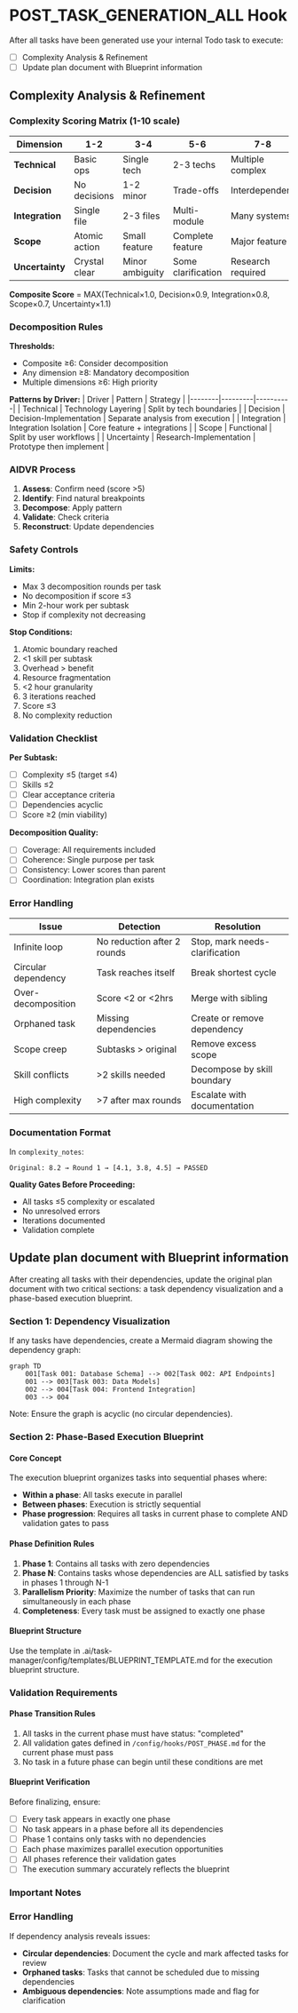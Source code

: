 # POST_TASK_GENERATION_ALL Hook

After all tasks have been generated use your internal Todo task to execute:

- [ ] Complexity Analysis & Refinement
- [ ] Update plan document with Blueprint information

## Complexity Analysis & Refinement

### Complexity Scoring Matrix (1-10 scale)

| Dimension | 1-2 | 3-4 | 5-6 | 7-8 | 9-10 |
|-----------|-----|-----|-----|-----|------|
| **Technical** | Basic ops | Single tech | 2-3 techs | Multiple complex | Cutting-edge |
| **Decision** | No decisions | 1-2 minor | Trade-offs | Interdependent | Novel solutions |
| **Integration** | Single file | 2-3 files | Multi-module | Many systems | 15+ services |
| **Scope** | Atomic action | Small feature | Complete feature | Major feature | Entire subsystem |
| **Uncertainty** | Crystal clear | Minor ambiguity | Some clarification | Research required | Experimental |

**Composite Score** = MAX(Technical×1.0, Decision×0.9, Integration×0.8, Scope×0.7, Uncertainty×1.1)

### Decomposition Rules

**Thresholds:**
- Composite ≥6: Consider decomposition
- Any dimension ≥8: Mandatory decomposition
- Multiple dimensions ≥6: High priority

**Patterns by Driver:**
| Driver | Pattern | Strategy |
|--------|---------|----------|
| Technical | Technology Layering | Split by tech boundaries |
| Decision | Decision-Implementation | Separate analysis from execution |
| Integration | Integration Isolation | Core feature + integrations |
| Scope | Functional | Split by user workflows |
| Uncertainty | Research-Implementation | Prototype then implement |

### AIDVR Process
1. **Assess**: Confirm need (score >5)
2. **Identify**: Find natural breakpoints
3. **Decompose**: Apply pattern
4. **Validate**: Check criteria
5. **Reconstruct**: Update dependencies

### Safety Controls

**Limits:**
- Max 3 decomposition rounds per task
- No decomposition if score ≤3
- Min 2-hour work per subtask
- Stop if complexity not decreasing

**Stop Conditions:**
1. Atomic boundary reached
2. <1 skill per subtask
3. Overhead > benefit
4. Resource fragmentation
5. <2 hour granularity
6. 3 iterations reached
7. Score ≤3
8. No complexity reduction

### Validation Checklist

**Per Subtask:**
- [ ] Complexity ≤5 (target ≤4)
- [ ] Skills ≤2
- [ ] Clear acceptance criteria
- [ ] Dependencies acyclic
- [ ] Score ≥2 (min viability)

**Decomposition Quality:**
- [ ] Coverage: All requirements included
- [ ] Coherence: Single purpose per task
- [ ] Consistency: Lower scores than parent
- [ ] Coordination: Integration plan exists

### Error Handling

| Issue | Detection | Resolution |
|-------|-----------|------------|
| Infinite loop | No reduction after 2 rounds | Stop, mark needs-clarification |
| Circular dependency | Task reaches itself | Break shortest cycle |
| Over-decomposition | Score <2 or <2hrs | Merge with sibling |
| Orphaned task | Missing dependencies | Create or remove dependency |
| Scope creep | Subtasks > original | Remove excess scope |
| Skill conflicts | >2 skills needed | Decompose by skill boundary |
| High complexity | >7 after max rounds | Escalate with documentation |

### Documentation Format

In `complexity_notes`:
```
Original: 8.2 → Round 1 → [4.1, 3.8, 4.5] → PASSED
```

**Quality Gates Before Proceeding:**
- All tasks ≤5 complexity or escalated
- No unresolved errors
- Iterations documented
- Validation complete

## Update plan document with Blueprint information

After creating all tasks with their dependencies, update the original plan document with two critical sections: a task dependency visualization and a phase-based execution blueprint.

### Section 1: Dependency Visualization

If any tasks have dependencies, create a Mermaid diagram showing the dependency graph:

```mermaid
graph TD
    001[Task 001: Database Schema] --> 002[Task 002: API Endpoints]
    001 --> 003[Task 003: Data Models]
    002 --> 004[Task 004: Frontend Integration]
    003 --> 004
```

Note: Ensure the graph is acyclic (no circular dependencies).

### Section 2: Phase-Based Execution Blueprint

#### Core Concept
The execution blueprint organizes tasks into sequential phases where:
- **Within a phase**: All tasks execute in parallel
- **Between phases**: Execution is strictly sequential
- **Phase progression**: Requires all tasks in current phase to complete AND validation gates to pass

#### Phase Definition Rules
1. **Phase 1**: Contains all tasks with zero dependencies
2. **Phase N**: Contains tasks whose dependencies are ALL satisfied by tasks in phases 1 through N-1
3. **Parallelism Priority**: Maximize the number of tasks that can run simultaneously in each phase
4. **Completeness**: Every task must be assigned to exactly one phase

#### Blueprint Structure

Use the template in .ai/task-manager/config/templates/BLUEPRINT_TEMPLATE.md for the execution blueprint structure.

### Validation Requirements

#### Phase Transition Rules
1. All tasks in the current phase must have status: "completed"
2. All validation gates defined in `/config/hooks/POST_PHASE.md` for the current phase must pass
3. No task in a future phase can begin until these conditions are met

#### Blueprint Verification
Before finalizing, ensure:
- [ ] Every task appears in exactly one phase
- [ ] No task appears in a phase before all its dependencies
- [ ] Phase 1 contains only tasks with no dependencies
- [ ] Each phase maximizes parallel execution opportunities
- [ ] All phases reference their validation gates
- [ ] The execution summary accurately reflects the blueprint

### Important Notes

### Error Handling

If dependency analysis reveals issues:
- **Circular dependencies**: Document the cycle and mark affected tasks for review
- **Orphaned tasks**: Tasks that cannot be scheduled due to missing dependencies
- **Ambiguous dependencies**: Note assumptions made and flag for clarification
